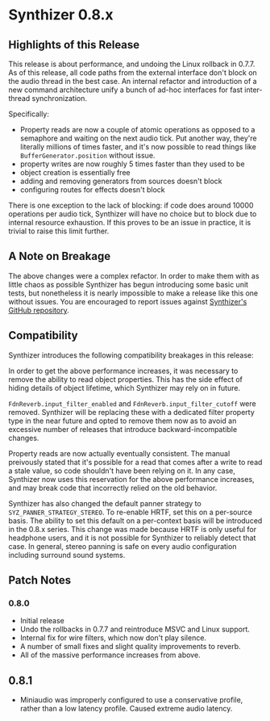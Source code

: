 # Synthizer 0.8.x

## Highlights of this Release

This release is about performance, and undoing the Linux rollback in 0.7.7.  As of this release,
all code paths from the external interface don't block on the audio thread in the best case.  An internal refactor and introduction
of a new command architecture unify a bunch of ad-hoc interfaces for fast inter-thread synchronization.

Specifically:

- Property reads are now a couple of atomic operations as opposed to a semaphore and waiting on the next audio tick.
  Put another way, they're literally millions of times faster, and it's now possible to read things like `BufferGenerator.position` without issue.
- property writes are now roughly 5 times faster than they used to be
- object creation is essentially free
- adding and removing generators from sources doesn't block
- configuring routes for effects doesn't block

There is one exception to the lack of blocking: if code does around 10000 operations per audio tick,
Synthizer will have no choice but to block due to internal resource exhaustion. If this proves to be an issue in practice, it is trivial to raise this limit further.

## A Note on Breakage

The above changes were a complex refactor.  In order to make them with as little chaos as possible Synthizer has begun introducing some basic unit tests, but nonetheless it is nearly impossible
to make a release like this one without issues.  You are encouraged to report issues against [Synthizer's GitHub repository](https://github.com/synthizer/synthizer/issues).

## Compatibility

Synthizer introduces the following compatibility breakages in this release:

In order to get the above performance increases, it was necessary to remove the ability to read object properties.  This has the side effect of hiding details
of object lifetime, which Synthizer may rely on in future.

`FdnReverb.input_filter_enabled` and `FdnReverb.input_filter_cutoff` were removed.  Synthizer will be replacing
these with a  dedicated filter property type in the near future and opted to remove them now as to avoid an excessive number of releases that introduce backward-incompatible changes.

Property reads are now actually eventually consistent.  The manual preivously stated that it's possible for a read that comes after a write
to read a stale value, so code shouldn't have been relying on it.  In any case, Synthizer now uses this reservation for the above performance increases, and may break code
that incorrectly relied on the old behavior.

Synthizer has also changed the default panner strategy to `SYZ_PANNER_STRATEGY_STEREO`.  To re-enable HRTF, set this on a per-source basis.  The ability to set this default on a per-context basis will be introduced in the 0.8.x
series.  This change was made because HRTF is only useful for headphone users, and it is not possible
for Synthizer to reliably detect that case.  In general, stereo panning is safe on every
audio configuration including surround sound systems.

## Patch Notes

### 0.8.0

- Initial release
- Undo the rollbacks in 0.7.7 and reintroduce MSVC and Linux support.
- Internal fix for wire filters, which now don't play silence.
- A number of small fixes and slight quality improvements to reverb.
- All of the massive performance increases from above.


## 0.8.1

- Miniaudio was improperly configured to use a conservative profile, rather than a low latency profile.
  Caused extreme audio latency.
